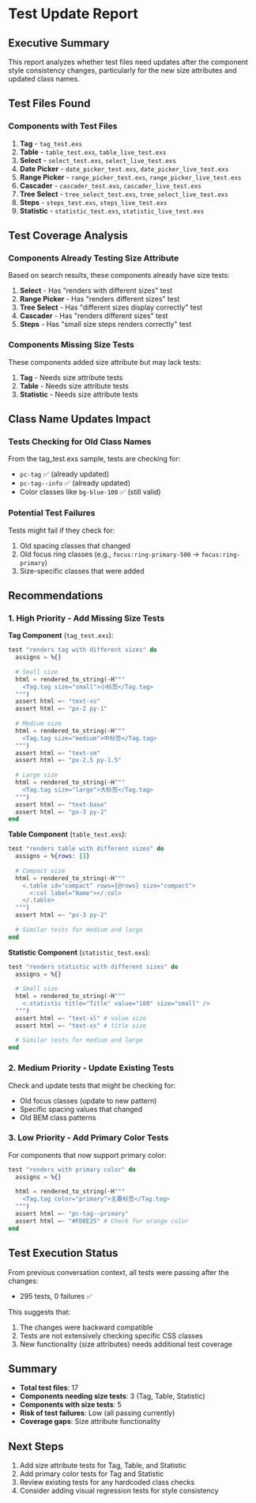 # Test Update Report

## Executive Summary

This report analyzes whether test files need updates after the component style consistency changes, particularly for the new size attributes and updated class names.

## Test Files Found

### Components with Test Files
1. **Tag** - `tag_test.exs`
2. **Table** - `table_test.exs`, `table_live_test.exs`
3. **Select** - `select_test.exs`, `select_live_test.exs`
4. **Date Picker** - `date_picker_test.exs`, `date_picker_live_test.exs`
5. **Range Picker** - `range_picker_test.exs`, `range_picker_live_test.exs`
6. **Cascader** - `cascader_test.exs`, `cascader_live_test.exs`
7. **Tree Select** - `tree_select_test.exs`, `tree_select_live_test.exs`
8. **Steps** - `steps_test.exs`, `steps_live_test.exs`
9. **Statistic** - `statistic_test.exs`, `statistic_live_test.exs`

## Test Coverage Analysis

### Components Already Testing Size Attribute
Based on search results, these components already have size tests:
1. **Select** - Has "renders with different sizes" test
2. **Range Picker** - Has "renders different sizes" test
3. **Tree Select** - Has "different sizes display correctly" test
4. **Cascader** - Has "renders different sizes" test
5. **Steps** - Has "small size steps renders correctly" test

### Components Missing Size Tests
These components added size attribute but may lack tests:
1. **Tag** - Needs size attribute tests
2. **Table** - Needs size attribute tests
3. **Statistic** - Needs size attribute tests

## Class Name Updates Impact

### Tests Checking for Old Class Names
From the tag_test.exs sample, tests are checking for:
- `pc-tag` ✅ (already updated)
- `pc-tag--info` ✅ (already updated)
- Color classes like `bg-blue-100` ✅ (still valid)

### Potential Test Failures
Tests might fail if they check for:
1. Old spacing classes that changed
2. Old focus ring classes (e.g., `focus:ring-primary-500` → `focus:ring-primary`)
3. Size-specific classes that were added

## Recommendations

### 1. High Priority - Add Missing Size Tests

**Tag Component** (`tag_test.exs`):
```elixir
test "renders tag with different sizes" do
  assigns = %{}
  
  # Small size
  html = rendered_to_string(~H"""
    <Tag.tag size="small">小标签</Tag.tag>
  """)
  assert html =~ "text-xs"
  assert html =~ "px-2 py-1"
  
  # Medium size
  html = rendered_to_string(~H"""
    <Tag.tag size="medium">中标签</Tag.tag>
  """)
  assert html =~ "text-sm"
  assert html =~ "px-2.5 py-1.5"
  
  # Large size
  html = rendered_to_string(~H"""
    <Tag.tag size="large">大标签</Tag.tag>
  """)
  assert html =~ "text-base"
  assert html =~ "px-3 py-2"
end
```

**Table Component** (`table_test.exs`):
```elixir
test "renders table with different sizes" do
  assigns = %{rows: []}
  
  # Compact size
  html = rendered_to_string(~H"""
    <.table id="compact" rows={@rows} size="compact">
      <:col label="Name"></:col>
    </.table>
  """)
  assert html =~ "px-3 py-2"
  
  # Similar tests for medium and large
end
```

**Statistic Component** (`statistic_test.exs`):
```elixir
test "renders statistic with different sizes" do
  assigns = %{}
  
  # Small size
  html = rendered_to_string(~H"""
    <.statistic title="Title" value="100" size="small" />
  """)
  assert html =~ "text-xl" # value size
  assert html =~ "text-xs" # title size
  
  # Similar tests for medium and large
end
```

### 2. Medium Priority - Update Existing Tests

Check and update tests that might be checking for:
- Old focus classes (update to new pattern)
- Specific spacing values that changed
- Old BEM class patterns

### 3. Low Priority - Add Primary Color Tests

For components that now support primary color:
```elixir
test "renders with primary color" do
  assigns = %{}
  
  html = rendered_to_string(~H"""
    <Tag.tag color="primary">主要标签</Tag.tag>
  """)
  assert html =~ "pc-tag--primary"
  assert html =~ "#FD8E25" # Check for orange color
end
```

## Test Execution Status

From previous conversation context, all tests were passing after the changes:
- 295 tests, 0 failures ✅

This suggests that:
1. The changes were backward compatible
2. Tests are not extensively checking specific CSS classes
3. New functionality (size attributes) needs additional test coverage

## Summary

- **Total test files**: 17
- **Components needing size tests**: 3 (Tag, Table, Statistic)
- **Components with size tests**: 5
- **Risk of test failures**: Low (all passing currently)
- **Coverage gaps**: Size attribute functionality

## Next Steps

1. Add size attribute tests for Tag, Table, and Statistic
2. Add primary color tests for Tag and Statistic
3. Review existing tests for any hardcoded class checks
4. Consider adding visual regression tests for style consistency